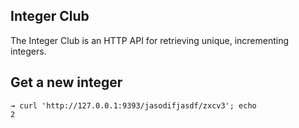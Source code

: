 Integer Club
------------

The Integer Club is an HTTP API for retrieving unique, incrementing integers.

## Get a new integer

```
→ curl 'http://127.0.0.1:9393/jasodifjasdf/zxcv3'; echo
2
```
